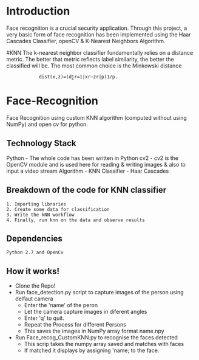 # Introduction
Face recognition is a crucial security application. Through this project,  a very basic form of face recognition has been implemented using the Haar Cascades Classifier, openCV & K-Nearest Neighbors Algorithm.

#KNN
The k-nearest neighbor classifier fundamentally relies on a distance metric. The better that metric reflects label similarity, the better the classified will be. The most common choice is the Minkowski distance 

				dist(x,z)=(d∑r=1|xr−zr|p)1/p.

# Face-Recognition 
Face Recognition using custom KNN algorithm (computed without using NumPy) and open cv for python.

## Technology Stack
Python - The whole code has been written in Python
cv2 -  cv2 is the OpenCV module and is used here for reading & writing images & also to input a video stream
Algorithm - KNN
Classifier - Haar Cascades


## Breakdown of the code for KNN classifier
    1. Importing libraries
    2. Create some data for classification
    3. Write the kNN workflow
    4. Finally, run knn on the data and observe results
## Dependencies
    Python 2.7 and OpenCv

## How it works!

* Clone the Repo!
* Run face_detection.py script to capture images of the person using delfaut camera
	- Enter the 'name' of the peron
	- Let the camera capture images in diferent angles
	- Enter 'q' to quit.
	- Repeat the Process for different Persons
	- This saves the images in NumPy array format name.npy
* Run Face_recog_CustomKNN.py to recognise the faces detected
	- This scrip takes the numpy array saved and matches with faces
	- If matched it displays by assigning 'name; to the face.

